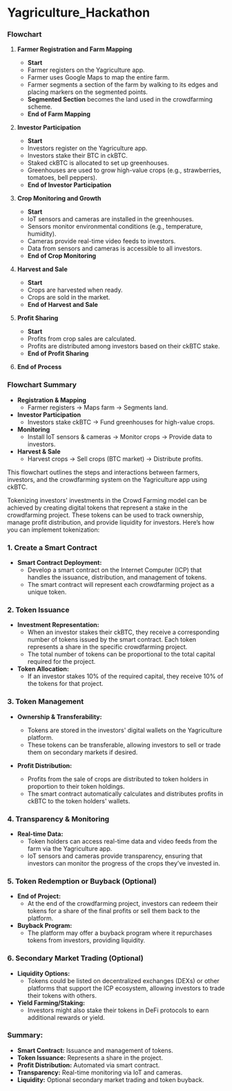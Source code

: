 # Yagriculture_Hackathon
### **Flowchart**

1. **Farmer Registration and Farm Mapping**
    
    - **Start**
    - Farmer registers on the Yagriculture app.
    - Farmer uses Google Maps to map the entire farm.
    - Farmer segments a section of the farm by walking to its edges and placing markers on the segmented points.
    - **Segmented Section** becomes the land used in the crowdfarming scheme.
    - **End of Farm Mapping**
2. **Investor Participation**
    
    - **Start**
    - Investors register on the Yagriculture app.
    - Investors stake their BTC in ckBTC.
    - Staked ckBTC is allocated to set up greenhouses.
    - Greenhouses are used to grow high-value crops (e.g., strawberries, tomatoes, bell peppers).
    - **End of Investor Participation**
3. **Crop Monitoring and Growth**
    
    - **Start**
    - IoT sensors and cameras are installed in the greenhouses.
    - Sensors monitor environmental conditions (e.g., temperature, humidity).
    - Cameras provide real-time video feeds to investors.
    - Data from sensors and cameras is accessible to all investors.
    - **End of Crop Monitoring**
4. **Harvest and Sale**
    
    - **Start**
    - Crops are harvested when ready.
    - Crops are sold in the market.
    - **End of Harvest and Sale**
5. **Profit Sharing**
    
    - **Start**
    - Profits from crop sales are calculated.
    - Profits are distributed among investors based on their ckBTC stake.
    - **End of Profit Sharing**
6. **End of Process**
    

### **Flowchart Summary**

- **Registration & Mapping**
    - Farmer registers → Maps farm → Segments land.
- **Investor Participation**
    - Investors stake ckBTC → Fund greenhouses for high-value crops.
- **Monitoring**
    - Install IoT sensors & cameras → Monitor crops → Provide data to investors.
- **Harvest & Sale**
    - Harvest crops → Sell crops (BTC market) → Distribute profits.

This flowchart outlines the steps and interactions between farmers, investors, and the crowdfarming system on the Yagriculture app using ckBTC.




Tokenizing investors' investments in the Crowd Farming model can be achieved by creating digital tokens that represent a stake in the crowdfarming project. These tokens can be used to track ownership, manage profit distribution, and provide liquidity for investors. Here’s how you can implement tokenization:

### **1. Create a Smart Contract**

- **Smart Contract Deployment:**
    - Develop a smart contract on the Internet Computer (ICP) that handles the issuance, distribution, and management of tokens.
    - The smart contract will represent each crowdfarming project as a unique token.

### **2. Token Issuance**

- **Investment Representation:**
    - When an investor stakes their ckBTC, they receive a corresponding number of tokens issued by the smart contract. Each token represents a share in the specific crowdfarming project.
    - The total number of tokens can be proportional to the total capital required for the project.
- **Token Allocation:**
    - If an investor stakes 10% of the required capital, they receive 10% of the tokens for that project.

### **3. Token Management**

- **Ownership & Transferability:**
    
    - Tokens are stored in the investors' digital wallets on the Yagriculture platform.
    - These tokens can be transferable, allowing investors to sell or trade them on secondary markets if desired.
- **Profit Distribution:**
    
    - Profits from the sale of crops are distributed to token holders in proportion to their token holdings.
    - The smart contract automatically calculates and distributes profits in ckBTC to the token holders' wallets.

### **4. Transparency & Monitoring**

- **Real-time Data:**
    - Token holders can access real-time data and video feeds from the farm via the Yagriculture app.
    - IoT sensors and cameras provide transparency, ensuring that investors can monitor the progress of the crops they’ve invested in.

### **5. Token Redemption or Buyback (Optional)**

- **End of Project:**
    - At the end of the crowdfarming project, investors can redeem their tokens for a share of the final profits or sell them back to the platform.
- **Buyback Program:**
    - The platform may offer a buyback program where it repurchases tokens from investors, providing liquidity.

### **6. Secondary Market Trading (Optional)**

- **Liquidity Options:**
    - Tokens could be listed on decentralized exchanges (DEXs) or other platforms that support the ICP ecosystem, allowing investors to trade their tokens with others.
- **Yield Farming/Staking:**
    - Investors might also stake their tokens in DeFi protocols to earn additional rewards or yield.

### **Summary:**

- **Smart Contract:** Issuance and management of tokens.
- **Token Issuance:** Represents a share in the project.
- **Profit Distribution:** Automated via smart contract.
- **Transparency:** Real-time monitoring via IoT and cameras.
- **Liquidity:** Optional secondary market trading and token buyback.
